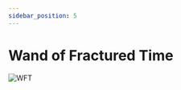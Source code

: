 ```yaml
---
sidebar_position: 5
---
```


# Wand of Fractured Time

![WFT](https://vwiki.valorserver.com/api/item/picture/wand%20of%20fractured%20time)
